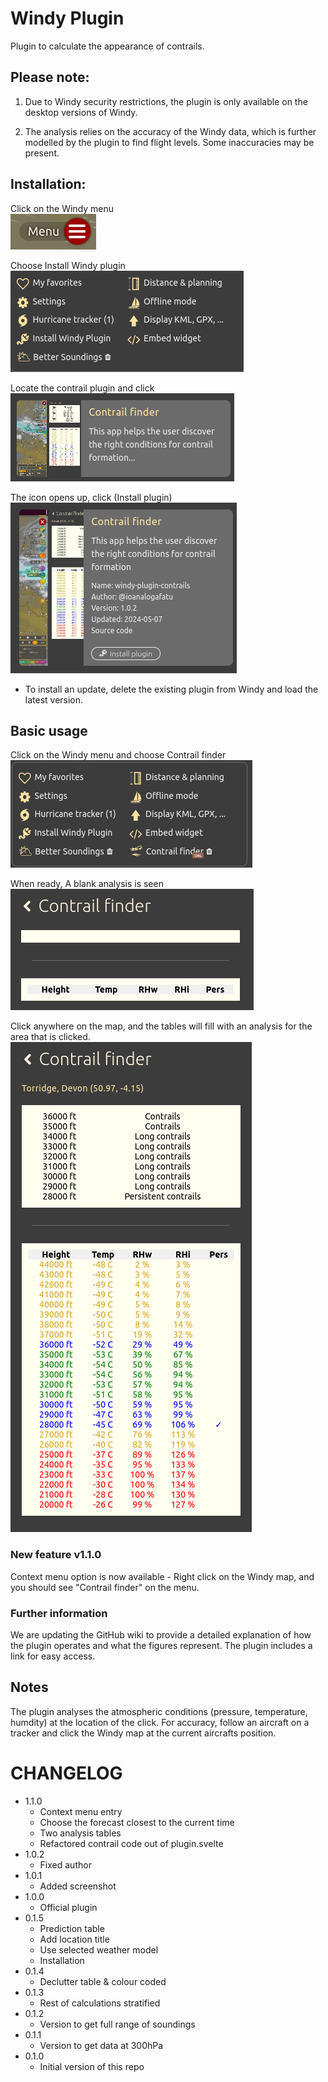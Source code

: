 # Windy Plugin

Plugin to calculate the appearance of contrails.

## Please note: 

1. Due to Windy security restrictions, the plugin is only available on the desktop versions of Windy.

2. The analysis relies on the accuracy of the Windy data, which is further modelled by the plugin to find flight levels. Some inaccuracies may be present. 

## Installation:

Click on the Windy menu  
![Menu burger icon](./installation/Menu-burger.png)  

Choose Install Windy plugin  
![Windy menu](./installation//installwindypluginmenu.png)  

Locate the contrail plugin and click  
![Contrail plugin](./installation//contrail.png)  

The icon opens up, click (Install plugin)  
![Install plugin](./installation/installplugin.png)  

* To install an update, delete the existing plugin from Windy and load the latest version.

## Basic usage 

Click on the Windy menu and choose Contrail finder  
![plugin menu with COntrail finder](./installation//revisedMenu.png)  

When ready, A blank analysis is seen  
![Blank analysis](./installation/BlankForm.png)  

Click anywhere on the map, and the tables will fill with an analysis for the area that is clicked.  
![Complete analysis](./installation/Output.png)  

### New feature v1.1.0
Context menu option is now available - Right click on the Windy map, and you should see "Contrail finder" on the menu.  
 
### Further information
We are updating the GitHub wiki to provide a detailed explanation of how the plugin operates and what the figures represent. The plugin includes a link for easy access.

## Notes

The plugin analyses the atmospheric conditions (pressure, temperature, humdity) at the location of the click. For accuracy, follow an aircraft on a tracker and click the Windy map at the current aircrafts position. 


# CHANGELOG

-   1.1.0
    -   Context menu entry
    -   Choose the forecast closest to the current time
    -   Two analysis tables
    -   Refactored contrail code out of plugin.svelte
-   1.0.2
    -   Fixed author
-   1.0.1
    -   Added screenshot 
-   1.0.0
    -   Official plugin 
-   0.1.5
    -   Prediction table
    -   Add location title
    -   Use selected weather model  
    -   Installation
-   0.1.4
    -   Declutter table & colour coded
-   0.1.3
    -   Rest of calculations stratified
-   0.1.2
    -   Version to get full range of soundings
-   0.1.1
    -   Version to get data at 300hPa
-   0.1.0
    -   Initial version of this repo
